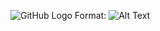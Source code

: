 ![GitHub Logo](https://github.com/kdesimini/Bus-Shuttle-Log-Collection-System/blob/master/Requirements_Documents/Domain%20Model/Model.png)
Format: ![Alt Text](url)
